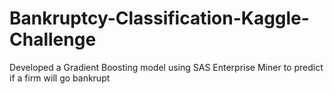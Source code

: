 # Bankruptcy-Classification-Kaggle-Challenge
Developed a Gradient Boosting model using SAS Enterprise Miner to predict if a firm will go bankrupt
